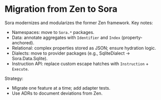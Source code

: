 # Migration from Zen to Sora

Sora modernizes and modularizes the former Zen framework. Key notes:

- Namespaces: move to `Sora.*` packages.
- Data: annotate aggregates with `Identifier` and `Index` (property-anchored).
- Relational: complex properties stored as JSON; ensure hydration logic.
- Dialects: move to provider packages (e.g., SqliteDialect -> Sora.Data.Sqlite).
- Instruction API: replace custom escape hatches with `Instruction` + `Execute`.

Strategy:
- Migrate one feature at a time; add adapter tests.
- Use ADRs to document deviations from Zen.
